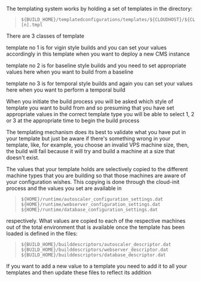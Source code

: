 The templating system works by holding a set of templates in the directory:

>     ${BUILD_HOME}/templatedconfigurations/templates/${CLOUDHOST}/${CLOUDHOST}[n].tmpl

There are 3 classes of template

template no 1 is for vigin style builds and you can set your values accordingly in this template when you want to deploy a new CMS instance

template no 2 is for baseline style builds and you need to set appropriate values here when you want to build from a baseline

template no 3 is for temporal style builds and again you can set your values here when you want to perform a temporal build

When you initiate the build process you will be asked which style of template you  want to build from and so presuming that you have set appropriate values in the correct template type you will be able to select 1, 2 or 3 at the appropriate time to begin the build process

The templating mechanism does its best to validate what you have put in your template but just be aware if there's something wrong in your template, like, for example, you choose an invalid VPS machine size, then, the build will fail because it will try and build a machine at a size that doesn't exist. 

The values that your template holds are selectively copied to the different machine types that you are building so that those machines are aware of your configuration wishes. This copying is done through the cloud-init process and the values you set are available in 

>     ${HOME}/runtime/autoscaler_configuration_settings.dat
>     ${HOME}/runtime/webserver_configuration_settings.dat
>     ${HOME}/runtime/database_configuration_settings.dat

respectively. What values are copied to each of the respective machines out of the total environment that is available once the template has been loaded is defined in the files:

>     ${BUILD_HOME}/builddescriptors/autoscaler_descriptor.dat
>     ${BUILD_HOME}/builddescriptors/webserver_descriptor.dat
>     ${BUILD_HOME}/builddescriptors/database_descriptor.dat

If you want to add a new value to a template you need to add it to all your templates and then update these files to reflect its addition
